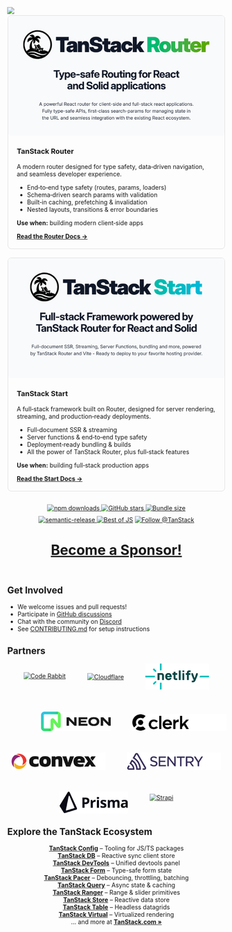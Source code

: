 <img src="https://static.scarf.sh/a.png?x-pxid=d988eb79-b0fc-4a2b-8514-6a1ab932d188" />

<div align="center" style="display: flex; gap: 20px; flex-wrap: wrap; justify-content: center; margin-bottom: 30px;">

  <div
    style="flex: 1; min-width: 280px; max-width: 500px; border: 1px solid #ddd; border-radius: 8px;text-align: left;"
  >
    <img
      src="./media/header_router.png"
      alt="TanStack Router"
      style="max-width: 100%; border-radius: 6px;"
    />
    <div style="padding: 0px 20px 20px 20px;">
    <h3 style="line-height: 1.25;">TanStack Router</h3>
    <p>
      A modern router designed for type safety, data‑driven navigation, and seamless developer experience.
    </p>
    <ul>
      <li>End‑to‑end type safety (routes, params, loaders)</li>
      <li>Schema‑driven search params with validation</li>
      <li>Built‑in caching, prefetching & invalidation</li>
      <li>Nested layouts, transitions & error boundaries</li>
    </ul>
    <p><strong>Use when:</strong> building modern client‑side apps</p>
    <a
      href="https://tanstack.com/router"
      style="font-weight: bold;"
      >Read the Router Docs →</a
    >
    </div>
  </div>

  <div
    style="flex: 1; min-width: 280px; max-width: 500px; border: 1px solid #ddd; border-radius: 8px; text-align: left;"
  >
    <img
      src="./media/header_start.png"
     alt="TanStack Start"
      style="max-width: 100%; border-radius: 6px;"
    />
    <div style="padding: 0px 20px 20px 20px;">
    <h3 style="line-height: 1.25;" >TanStack Start</h3>
     <p>
     A full‑stack framework built on Router, designed for server rendering, streaming, and production‑ready deployments.
     </p>
    <ul>
        <li>Full‑document SSR & streaming</li>
  <li>Server functions & end‑to‑end type safety</li>
  <li>Deployment‑ready bundling & builds</li>
  <li>All the power of TanStack Router, plus full‑stack features</li>
    </ul>
    <p><strong>Use when:</strong> building full‑stack production apps</p>
    <a href="https://tanstack.com/start" style="font-weight: bold;">Read the Start Docs →</a>
  </div>
  </div>
  </div>

<div align="center" style="display: flex; gap: 10px; flex-direction: column; justify-content: center;">

<div align="center">
  <a href="https://npmjs.com/package/@tanstack/react-router">
    <img src="https://img.shields.io/npm/dm/@tanstack/react-router.svg" alt="npm downloads" />
  </a>
  <a href="https://github.com/tanstack/router">
    <img src="https://img.shields.io/github/stars/tanstack/router.svg?style=social&label=Star" alt="GitHub stars" />
  </a>
  <a href="https://bundlephobia.com/result?p=@tanstack/react-router">
    <img src="https://badgen.net/bundlephobia/minzip/@tanstack/react-router" alt="Bundle size" />
  </a>
</div>

<div align="center">
  <a href="#badge">
    <img alt="semantic-release" src="https://img.shields.io/badge/%20%20%F0%9F%93%A6%F0%9F%9A%80-semantic--release-e10079.svg">
  </a>
  <a href="https://bestofjs.org/projects/tanstack-router"><img alt="Best of JS" src="https://img.shields.io/endpoint?url=https://bestofjs-serverless.now.sh/api/project-badge?fullName=TanStack%2Frouter%26since=daily" /></a>
  <a href="https://twitter.com/tan_stack"><img src="https://img.shields.io/twitter/follow/tan_stack.svg?style=social" alt="Follow @TanStack"/></a>
</div>

<div align="center" style="font-size: 2rem; font-weight: bolder;">

[Become a Sponsor!](https://github.com/sponsors/tannerlinsley/)

</div>

</div>

## Get Involved

- We welcome issues and pull requests!
- Participate in [GitHub discussions](https://github.com/TanStack/router/discussions)
- Chat with the community on [Discord](https://discord.com/invite/WrRKjPJ)
- See [CONTRIBUTING.md](./CONTRIBUTING.md) for setup instructions

## Partners

<div style="display: flex; flex-wrap: wrap; gap: 50px; justify-content: center; align-items: center;">
<a href="https://ag-grid.com/react-data-grid/?utm_source=reacttable&utm_campaign=githubreacttable" style="display: flex; align-items: center; border: none; margin-bottom: -20px;">
    <img src="https://tanstack.com/assets/coderabbit-light-DVMJ2jHi.svg" height="40" alt="Code Rabbit"/>
  </a>
   <a href="https://www.cloudflare.com?utm_source=tanstack">
     <img src="https://tanstack.com/assets/cloudflare-black-CPufaW0B.svg" height="60" alt="Cloudflare"/>
  </a>
   <a href="https://netlify.com?utm_source=tanstack" style="display: flex; align-items: center; border: none;">
    <img src="https://raw.githubusercontent.com/tannerlinsley/files/master/partners/netlify.svg" height="60" alt="Netlify"/>
  </a>
    <a href="https://neon.tech?utm_source=tanstack" style="display: flex; align-items: center; border: none;">
    <img src="https://raw.githubusercontent.com/tannerlinsley/files/master/partners/neon.svg" height="45" alt="Neon"/>
  </a>
  <a href="https://go.clerk.com/wOwHtuJ" style="display: flex; align-items: center; border: none; margin-right: -80px; margin-top: 6px;">
    <img src="https://raw.githubusercontent.com/tannerlinsley/files/master/partners/clerk.svg" height="40" alt="Clerk"/>
  </a>
    <a href="https://convex.dev?utm_source=tanstack" style="display: flex; align-items: center; border: none;">
    <img src="https://raw.githubusercontent.com/tannerlinsley/files/master/partners/convex.svg" height="40" alt="Convex"/>
  </a>
    <a href="https://sentry.io?utm_source=tanstack" style="display: flex; align-items: center; border: none;">
    <img src="https://raw.githubusercontent.com/tannerlinsley/files/master/partners/sentry.svg" height="40" alt="Sentry"/>
  </a>
  <a href="https://www.prisma.io?utm_source=tanstack&via=tanstack" style="display: flex; align-items: center; border: none;">
    <img src="https://raw.githubusercontent.com/tanstack/tanstack.com/main/src/images/prisma-light.svg" height="50" alt="Prisma"/>
  </a>
  <a href="https://strapi.link/tanstack-start" style="display: flex; align-items: center; border: none;">
    <img src="https://tanstack.com/assets/strapi-light-6x7linao.svg" height="40" alt="Strapi"/>
  </a>
</div>

## Explore the TanStack Ecosystem

<div align="center">
<a href="https://github.com/tanstack/config" style="font-weight: bold;">TanStack Config</a> – Tooling for JS/TS packages <br/>
  <a href="https://github.com/tanstack/db" style="font-weight: bold;">TanStack DB</a> – Reactive sync client store <br/>
  <a href="https://github.com/tanstack/devtools" style="font-weight: bold;">TanStack DevTools</a> – Unified devtools panel <br/>
  <a href="https://github.com/tanstack/form" style="font-weight: bold;">TanStack Form</a> – Type-safe form state <br/>
  <a href="https://github.com/tanstack/pacer" style="font-weight: bold;">TanStack Pacer</a> – Debouncing, throttling, batching <br/>
  <a href="https://github.com/tanstack/query" style="font-weight: bold;">TanStack Query</a> – Async state & caching <br/>
  <a href="https://github.com/tanstack/ranger" style="font-weight: bold;">TanStack Ranger</a> – Range & slider primitives <br/>
  <a href="https://github.com/tanstack/store" style="font-weight: bold;">TanStack Store</a> – Reactive data store <br/>
  <a href="https://github.com/tanstack/table" style="font-weight: bold;">TanStack Table</a> – Headless datagrids <br/>
  <a href="https://github.com/tanstack/virtual" style="font-weight: bold;">TanStack Virtual</a> – Virtualized rendering <br/>
  … and more at <a href="https://tanstack.com" style="font-weight: bold;">TanStack.com »</a>
</div>

<!-- Use the force, Luke -->
